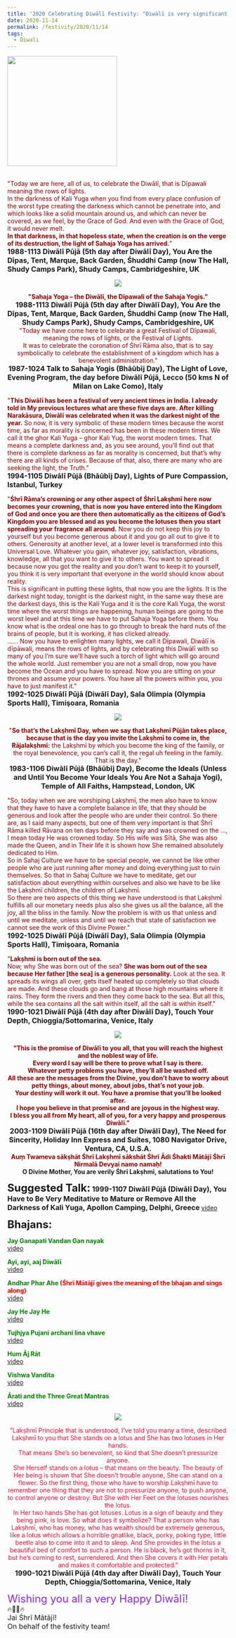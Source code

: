 ```yaml
---
title: '2020 Celebrating Diwālī Festivity: "Diwālī is very significant because today is the darkest day, darkest night and longest night, and to end it up they put lights." '
date: 2020-11-14
permalink: /festivity/2020/11/14
tags:
  - Diwali
---
```


<div style="text-align: left"><img src="/images/image00.png" width="250" /></div><br>

<p>
<font color="DarkRed">"Today we are here, all of us, to celebrate the Diwālī, that is Dīpawali meaning the rows of lights.<br>
In the darkness of Kali Yuga when you find from every place confusion of the worst type creating the darkness which cannot be penetrate into, and which looks like a solid mountain around us, and which can never be covered, as we feel, by the Grace of God. And even with the Grace of God, it would never melt.<br>
<b>In that darkness, in that hopeless state, when the creation is on the verge of its destruction, the light of Sahaja Yoga has arrived.</b>"</font><br>
<font size="+0"><b>1988-1113 Diwālī Pūjā (5th day after Diwālī Day), You Are the Dīpas, Tent, Marque, Back Garden, Śhuddhi Camp (now The Hall, Shudy Camps Park), Shudy Camps, Cambridgeshire, UK</b></font>
</p>

<div style="text-align: center"><img src="/images/image557.png" /></div>

<p style="text-align:center;">
<font color="DarkRed"><b>"Sahaja Yoga – the Diwālī, the Dīpawali of the Sahaja Yogis."</b></font><br>
<font size="+0"><b>1988-1113 Diwālī Pūjā (5th day after Diwālī Day), You Are the Dīpas, Tent, Marque, Back Garden, Śhuddhi Camp (now The Hall, Shudy Camps Park), Shudy Camps, Cambridgeshire, UK</b></font><br>
<font color="DarkRed">"Today we have come here to celebrate a great Festival of Dīpawali, meaning the rows of lights, or the Festival of Lights.<br>
It was to celebrate the coronation of Śhrī Rāma also, that is to say symbolically to celebrate the establishment of a kingdom which has a benevolent administration."</font><br>
<font size="+0"><b>1987-1024 Talk to Sahaja Yogis (Bhāūbīj Day), The Light of Love, Evening Program, the day before Diwālī Pūjā, Lecco (50 kms N of Milan on Lake Como), Italy</b></font>
</p>

<p>
<font color="DarkRed">"<b>This Diwālī has been a festival of very ancient times in India. I already told in My previous lectures what are these five days are. After killing Narakāsura, Diwālī was celebrated when it was the darkest night of the year.</b> So now, it is very symbolic of these modern times because the worst time, as far as morality is concerned has been in these modern times. We call it the ghor Kali Yuga – ghor Kali Yug, the worst modern times. That means a complete darkness and, as you see around, you’ll find out that there is complete darkness as far as morality is concerned, but that’s why there are all kinds of crises. Because of that, also, there are many who are seeking the light, the Truth."</font><br>
<font size="+0"><b>1994-1105 Diwālī Pūjā (Bhāūbīj Day), Lights of Pure Compassion, Istanbul, Turkey</b></font>
</p>

<p>
<font color="DarkRed">"<b>Śhrī Rāma’s crowning or any other aspect of Śhrī Lakṣhmī here now becomes your crowning, that is now you have entered into the Kingdom of God and once you are there then automatically as the citizens of God’s Kingdom you are blessed and as you become the lotuses then you start spreading your fragrance all around.</b> Now you do not keep this joy to yourself but you become generous about it and you go all out to give it to others. Generosity at another level, at a lower level is transformed into this Universal Love. Whatever you gain, whatever joy, satisfaction, vibrations, knowledge, all that you want to give it to others. You want to spread it because now you got the reality and you don’t want to keep it to yourself, you think it is very important that everyone in the world should know about reality.<br>
This is significant in putting these lights, that now you are the lights. It is the darkest night today, tonight is the darkest night, in the same way these are the darkest days, this is the Kali Yuga and it is the core Kali Yuga, the worst time where the worst things are happening, human beings are going to the worst level and at this time we have to put Sahaja Yoga before them. You know what is the ordeal one has to go through to break the hard nuts of the brains of people, but it is working, it has clicked already.<br>
...... Now you have to enlighten many lights, we call it Dīpawali, Diwālī is dīpāwali, means the rows of lights, and by celebrating this Diwālī with so many of you I’m sure we’ll have such a torch of light which will go around the whole world. Just remember you are not a small drop, now you have become the Ocean and you have to spread. Now you are sitting on your thrones and assume your powers. You have all the powers within you, you have to just manifest it."</font><br>
<font size="+0"><b>1992-1025 Diwālī Pūjā (Diwālī Day), Sala Olimpia (Olympia Sports Hall), Timişoara, Romania</b></font>
</p>

<div style="text-align: center"><img src="/images/image558.png" /></div>

<p style="text-align:center;">
<font color="DarkRed">"<b>So that’s the Lakṣhmī Day, when we say that Lakṣhmī Pūjān takes place, because that is the day you
invite the Lakṣhmī to come in, the Rājalakṣhmī:</b> the Lakṣhmī by which you become the king of the family,
or the royal benevolence, you can’s call it, the regal uh feeling in the family. That is the day."</font><br>
<font size="+0"><b>1983-1106 Diwālī Pūjā (Bhāūbīj Day), Become the Ideals (Unless and Until You Become Your Ideals You Are Not a Sahaja Yogi), Temple of All Faiths, Hampstead, London, UK</b></font>
</p>

<p>
<font color="DarkRed">"So, today when we are worshiping Lakṣhmī, the men also have to know that they have to have a complete balance in life, that they should be generous and look after the people who are under their control. So there are, as I said many aspects, but one of them very important is that Śhrī Rāma killed Rāvaṇa on ten days before they say and was crowned on the ..., I mean today He was crowned today. So His wife was Sītā, She was also made the Queen, and in Their life it is shown how She remained absolutely dedicated to Him.<br>
So in Sahaj Culture we have to be special people, we cannot be like other people who are just running after money and doing everything just to ruin themselves. So that in Sahaj Culture we have to meditate, get our satisfaction about everything within ourselves and also we have to be like the Lakṣhmī children, the children of Lakṣhmī.<br>
So there are two aspects of this thing we have understood is that Lakṣhmī fulfills all our monetary needs plus also she gives us all the balance, all the joy, all the bliss in the family. Now the problem is with us that unless and until we meditate, unless and until we reach that state of satisfaction we cannot see the work of this Divine Power."</font><br>
<font size="+0"><b>1992-1025 Diwālī Pūjā (Diwālī Day), Sala Olimpia (Olympia Sports Hall), Timişoara, Romania</b></font>
</p>

<p>
<font color="DarkRed">"<b>Lakṣhmī is born out of the sea.</b><br>
Now, why She was born out of the sea? <b>She was born out of the sea because Her father [the sea] is a generous personality.</b> Look at the sea. It spreads its wings all over, gets itself heated up completely so that clouds are made. And these clouds go and bang at those high mountains where it rains. They form the rivers and then they come back to the sea. But all this, while the sea contains all the salt within itself, all the salt is within itself."</font><br>
<font size="+0"><b>1990-1021 Diwālī Pūjā (4th day after Diwālī Day), Touch Your Depth, Chioggia/Sottomarina, Venice, Italy</b></font>
</p>


<div style="text-align: center"><img src="/images/image559.png" /></div>

<p style="text-align:center;">
<font color="DarkRed"><b>"This is the promise of Diwālī to you all, that you will reach the highest and the noblest way of life.<br>
Every word I say will be there to prove what I say is there.<br>
Whatever petty problems you have, they’ll all be washed off.<br>
All these are the messages from the Divine, you don’t have to worry about petty things, about money, about jobs, that’s not your job.<br>
Your destiny will work it out. You have a promise that you’ll be looked after.<br>
I hope you believe in that promise and are joyous in the highest way.<br> 
I bless you all from My heart, all of you, for a very happy and prosperous Diwālī."</b></font><br>
<font size="+0"><b>2003-1109 Diwālī Pūjā (16th day after Diwālī Day), The Need for Sincerity, Holiday Inn Express and Suites, 1080 Navigator Drive, Ventura, CA, U.S.A.</b></font>
<br>
<font color="DarkRed"><b>Auṃ Twameva sākṣhāt Śhrī Lakṣhmī sākshāt Śhrī Ādi Śhakti Mātājī Śhrī Nirmalā Devyai namo namaḥ!</b></font><br>
<b>O Divine Mother, You are verily Śhrī Lakṣhmī, salutations to You! </b>
</p>

<font size="+2"><b>Suggested Talk:</b></font> 
<font size="+0"><b>1999-1107 Diwālī Pūjā (Diwālī Day), You Have to Be Very Meditative to Mature or Remove All the Darkness of Kali Yuga, Apollon Camping, Delphi, Greece</b></font>
<a href="https://www.youtube.com/watch?reload=9&v=cN0R36i0ODc&feature=emb_logo&ab_channel=TeachingsofH.H.ShriMatajiNirmalaDevi"> video</a><br>

<font size="+2"><b>Bhajans:</b></font>

<p>
<font color="green"><b>Jay Ganapati Vandan Gan nayak</b></font><br>
<a href="https://www.youtube.com/watch?v=UYUFjJDsD48&ab_channel=SahajaYoga"> video</a><br>
</p>

<p>
<font color="green"><b>Ayi, ayi, aaj Diwālī</b></font><br>
<a href="https://seven-teams.github.io/Videos_Links.html">video</a>
</p>
 
<p>
<font color="green"><b>Andhar Phar Ahe <font color="red">(Śhrī Mātājī gives the meaning of the bhajan and sings along)</font></b></font><br>
<a href="https://seven-teams.github.io/Videos_Links.html">video</a> 
</p>

<p>
<font color="green"><b>Jay He Jay He</b></font><br>
<a href="https://www.youtube.com/watch?v=Jdr_qq1tKYI&ab_channel=SahajayogaCulture">video</a> 
</p>

<p>
<font color="green"><b>Tujhjya Pujani archani lina vhave</b></font><br>
<a href="https://seven-teams.github.io/Videos_Links.html">video</a> 
</p>

<p>
<font color="green"><b>Hum Āj Rāt</b></font><br>
<a href="https://www.youtube.com/watch?v=HEQdbyjuHqs&ab_channel=SahajaYoga">video</a>
</p>

<p>
<font color="green"><b>Vishwa Vandita</b></font><br>
<a href="https://seven-teams.github.io/Videos_Links.html">video</a>
</p>

<p>
<font color="green"><b>Ārati and the Three Great Mantras</b></font><br>
<a href="https://seven-teams.github.io/Videos_Links.html">video</a>
</p>

<div style="text-align: center"><img src="/images/image560.png" /></div>

<p style="text-align:center;">
<font color="Crimson">"Lakṣhmī Principle that is understood, I’ve told you many a time, described Lakṣhmī to you that She stands on a lotus and She has two lotuses in Her hands.<br> 
That means She’s so benevolent, so kind that She doesn’t pressurize anyone.<br>
She Herself stands on a lotus – that means on the beauty. The beauty of Her being is shown
that She doesn’t trouble anyone, She can stand on a flower. So the first thing, those who have to worship Lakṣhmī have to remember one thing that they are not to pressurize anyone, to push anyone, to control anyone or destroy. But She with Her Feet on the lotuses nourishes the lotus.<br>
In Her two hands She has got lotuses. Lotus is a sign of beauty and they being pink, is love. So what does it symbolize? That a person who has Lakṣhmī, who has money, who has wealth should be extremely generous, like a lotus which allows a horrible gnatlike, black, porky, poking type, little beetle also to come into it and to sleep. And She provides in the lotus a beautiful bed of comfort to such a person. He is black, he’s got thorns in it, but he’s coming to rest, surrendered. And then She covers it with Her petals and makes it comfortable and protected."</font><br>
<font size="+0"><b>1990-1021 Diwālī Pūjā (4th day after Diwālī Day), Touch Your Depth, Chioggia/Sottomarina, Venice, Italy</b></font>
</p>

<p>
<font size="+2"><font color="BlueViolet">Wishing you all a very Happy Diwālī!</font></font><br>
🔥🌺🎊🔥<br>
<font size="+0">Jai Śhrī Mātājī!<br>
On behalf of the festivity team!</font>
</p>